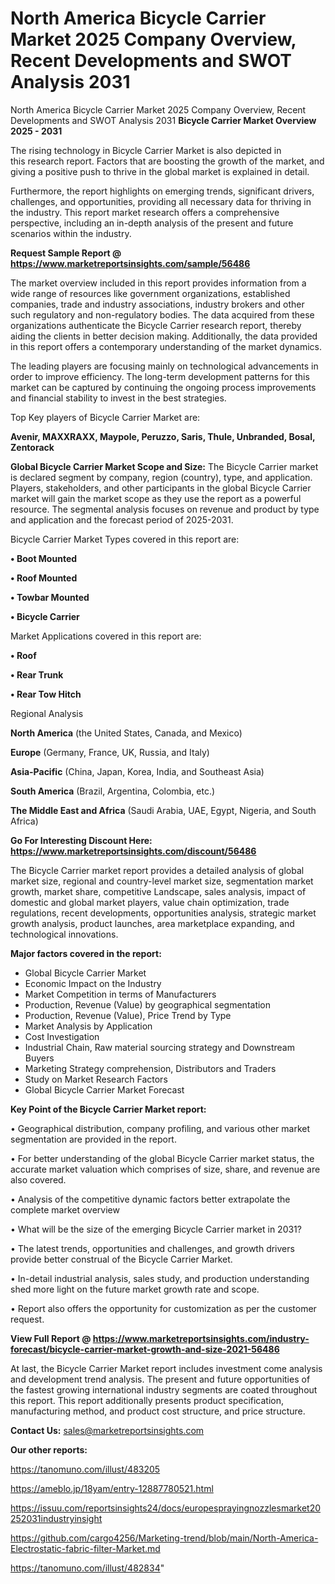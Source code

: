 # North America Bicycle Carrier Market 2025 Company Overview, Recent Developments and SWOT Analysis 2031
North America Bicycle Carrier Market 2025 Company Overview, Recent Developments and SWOT Analysis 2031
<Strong> Bicycle Carrier Market Overview 2025 - 2031</strong>

The rising technology in Bicycle Carrier Market is also depicted in this research report. Factors that are boosting the growth of the market, and giving a positive push to thrive in the global market is explained in detail.

Furthermore, the report highlights on emerging trends, significant drivers, challenges, and opportunities, providing all necessary data for thriving in the industry. This report market research offers a comprehensive perspective, including an in-depth analysis of the present and future scenarios within the industry.

<strong>Request Sample Report @ <a href=https://www.marketreportsinsights.com/sample/56486>https://www.marketreportsinsights.com/sample/56486</a></strong>

The market overview included in this report provides information from a wide range of resources like government organizations, established companies, trade and industry associations, industry brokers and other such regulatory and non-regulatory bodies. The data acquired from these organizations authenticate the Bicycle Carrier research report, thereby aiding the clients in better decision making. Additionally, the data provided in this report offers a contemporary understanding of the market dynamics.

The leading players are focusing mainly on technological advancements in order to improve efficiency. The long-term development patterns for this market can be captured by continuing the ongoing process improvements and financial stability to invest in the best strategies.

Top Key players of Bicycle Carrier Market are:

<strong>Avenir, MAXXRAXX, Maypole, Peruzzo, Saris, Thule, Unbranded, Bosal, Zentorack</strong>

<strong><b>Global Bicycle Carrier Market Scope and Size:</b></strong>
The Bicycle Carrier market is declared segment by company, region (country), type, and application. Players, stakeholders, and other participants in the global Bicycle Carrier market will gain the market scope as they use the report as a powerful resource. The segmental analysis focuses on revenue and product by type and application and the forecast period of 2025-2031.

Bicycle Carrier Market Types covered in this report are:

<strong>• Boot Mounted

• Roof Mounted

• Towbar Mounted

• Bicycle Carrier</strong>

Market Applications covered in this report are:

<strong>• Roof

• Rear Trunk

• Rear Tow Hitch</strong> 

Regional Analysis

<strong>North America</strong> (the United States, Canada, and Mexico)

<strong>Europe</strong> (Germany, France, UK, Russia, and Italy)

<strong>Asia-Pacific</strong> (China, Japan, Korea, India, and Southeast Asia)

<strong>South America</strong> (Brazil, Argentina, Colombia, etc.)

<strong>The Middle East and Africa</strong> (Saudi Arabia, UAE, Egypt, Nigeria, and South Africa)

<strong>Go For Interesting Discount Here: <a href=https://www.marketreportsinsights.com/discount/56486>https://www.marketreportsinsights.com/discount/56486</a></strong>

The Bicycle Carrier market report provides a detailed analysis of global market size, regional and country-level market size, segmentation market growth, market share, competitive Landscape, sales analysis, impact of domestic and global market players, value chain optimization, trade regulations, recent developments, opportunities analysis, strategic market growth analysis, product launches, area marketplace expanding, and technological innovations.

<strong><b>Major factors covered in the report:</b></strong>
<ul>
  <li>Global Bicycle Carrier Market </li>
  <li>Economic Impact on the Industry</li>
  <li>Market Competition in terms of Manufacturers</li>
  <li>Production, Revenue (Value) by geographical segmentation</li>
  <li>Production, Revenue (Value), Price Trend by Type</li>
  <li>Market Analysis by Application</li>
  <li>Cost Investigation</li>
  <li>Industrial Chain, Raw material sourcing strategy and Downstream Buyers</li>
  <li>Marketing Strategy comprehension, Distributors and Traders</li>
  <li>Study on Market Research Factors</li>
  <li>Global Bicycle Carrier Market Forecast</li>
</ul>

<strong><b>Key Point of the Bicycle Carrier Market report:</b></strong>

• Geographical distribution, company profiling, and various other market segmentation are provided in the report.

• For better understanding of the global Bicycle Carrier market status, the accurate market valuation which comprises of size, share, and revenue are also covered.

• Analysis of the competitive dynamic factors better extrapolate the complete market overview

• What will be the size of the emerging Bicycle Carrier market in 2031?

• The latest trends, opportunities and challenges, and growth drivers provide better construal of the Bicycle Carrier Market.

• In-detail industrial analysis, sales study, and production understanding shed more light on the future market growth rate and scope.

• Report also offers the opportunity for customization as per the customer request.

<strong><b>View Full Report @ <a href=https://www.marketreportsinsights.com/industry-forecast/bicycle-carrier-market-growth-and-size-2021-56486>https://www.marketreportsinsights.com/industry-forecast/bicycle-carrier-market-growth-and-size-2021-56486</a></b></strong>


At last, the Bicycle Carrier Market report includes investment come analysis and development trend analysis. The present and future opportunities of the fastest growing international industry segments are coated throughout this report. This report additionally presents product specification, manufacturing method, and product cost structure, and price structure.

<strong>Contact Us:</strong>
sales@marketreportsinsights.com

<strong>Our other reports:</strong>

<a href=https://tanomuno.com/illust/483205>https://tanomuno.com/illust/483205</a>

<a href=https://ameblo.jp/18yam/entry-12887780521.html>https://ameblo.jp/18yam/entry-12887780521.html</a>

<a href=https://issuu.com/reportsinsights24/docs/europesprayingnozzlesmarket20252031industryinsight>https://issuu.com/reportsinsights24/docs/europesprayingnozzlesmarket20252031industryinsight</a>

<a href=https://github.com/cargo4256/Marketing-trend/blob/main/North-America-Electrostatic-fabric-filter-Market.md>https://github.com/cargo4256/Marketing-trend/blob/main/North-America-Electrostatic-fabric-filter-Market.md</a>

<a href=https://tanomuno.com/illust/482834>https://tanomuno.com/illust/482834</a>"
